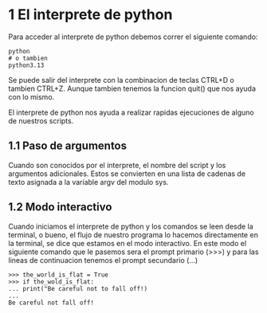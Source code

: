 # 1 El interprete de python 

Para acceder al interprete de python debemos correr el siguiente comando: 
```
python
# o tambien
python3.13
```

Se puede salir del interprete con la combinacion de teclas CTRL+D o tambien CTRL+Z. Aunque tambien tenemos la funcion quit() que nos ayuda con lo mismo.

El interprete de python nos ayuda a realizar rapidas ejecuciones de alguno de nuestros scripts. 

## 1.1 Paso de argumentos 

Cuando son conocidos por el interprete, el nombre del script y los argumentos adicionales. Estos se convierten en una lista de cadenas de texto asignada a la variable argv del modulo sys. 

## 1.2 Modo interactivo

Cuando iniciamos el interprete de python y los comandos se leen desde la terminal, o bueno, el flujo de nuestro programa lo hacemos directamente en la terminal, se dice que estamos en el modo interactivo.
En este modo el siguiente comando que le pasemos sera el prompt primario (>>>) y para las lineas de continuacion tenemos el prompt secundario (...)

```
>>> the_world_is_flat = True
>>> if the_wold_is_flat:
...	print("Be careful not to fall off!)
...
Be careful not fall off!
```

